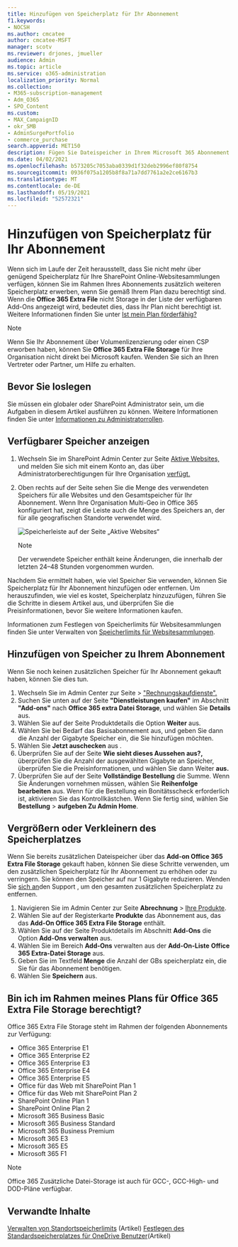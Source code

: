 ```yaml
---
title: Hinzufügen von Speicherplatz für Ihr Abonnement
f1.keywords:
- NOCSH
ms.author: cmcatee
author: cmcatee-MSFT
manager: scotv
ms.reviewer: drjones, jmueller
audience: Admin
ms.topic: article
ms.service: o365-administration
localization_priority: Normal
ms.collection:
- M365-subscription-management
- Adm_O365
- SPO_Content
ms.custom:
- MAX_CampaignID
- okr_SMB
- AdminSurgePortfolio
- commerce_purchase
search.appverid: MET150
description: Fügen Sie Dateispeicher in Ihrem Microsoft 365 Abonnement hinzu. Mit zusätzlichem Dateispeicher können Sie mehr Inhalte in SharePoint Online und OneDrive speichern.
ms.date: 04/02/2021
ms.openlocfilehash: b573205c7053aba0339d1f32deb2996ef80f8754
ms.sourcegitcommit: 0936f075a1205b8f8a71a7dd7761a2e2ce6167b3
ms.translationtype: MT
ms.contentlocale: de-DE
ms.lasthandoff: 05/19/2021
ms.locfileid: "52572321"
---
```

# <a name="add-storage-space-for-your-subscription"></a>Hinzufügen von Speicherplatz für Ihr Abonnement

Wenn sich im Laufe der Zeit herausstellt, dass Sie nicht mehr über genügend Speicherplatz für Ihre SharePoint Online-Websitesammlungen verfügen, können Sie im Rahmen Ihres Abonnements zusätzlich weiteren Speicherplatz erwerben, wenn Sie gemäß Ihrem Plan dazu berechtigt sind.  Wenn die **Office 365 Extra File** nicht Storage in der Liste der verfügbaren Add-Ons angezeigt wird, bedeutet dies, dass Ihr Plan nicht berechtigt ist. Weitere Informationen finden Sie unter [Ist mein Plan förderfähig?](#is-my-plan-eligible-for-office-365-extra-file-storage)

> [!NOTE]
> Wenn Sie Ihr Abonnement über Volumenlizenzierung oder einen CSP erworben haben, können Sie **Office 365 Extra File Storage** für Ihre Organisation nicht direkt bei Microsoft kaufen. Wenden Sie sich an Ihren Vertreter oder Partner, um Hilfe zu erhalten.

## <a name="before-you-begin"></a>Bevor Sie loslegen

Sie müssen ein globaler oder SharePoint Administrator sein, um die Aufgaben in diesem Artikel ausführen zu können. Weitere Informationen finden Sie unter [Informationen zu Administratorrollen](../admin/add-users/about-admin-roles.md).

## <a name="view-available-storage"></a>Verfügbarer Speicher anzeigen

1. Wechseln Sie im SharePoint Admin Center zur Seite <a href="https://admin.microsoft.com/sharepoint?page=siteManagement&modern=true" target="_blank">Aktive Websites,</a> und melden Sie sich mit einem Konto an, das über Administratorberechtigungen für Ihre Organisation [verfügt.](/sharepoint/sharepoint-admin-role)

2. Oben rechts auf der Seite sehen Sie die Menge des verwendeten Speichers für alle Websites und den Gesamtspeicher für Ihr Abonnement. Wenn Ihre Organisation Multi-Geo in Office 365 konfiguriert hat, zeigt die Leiste auch die Menge des Speichers an, der für alle geografischen Standorte verwendet wird.

   ![Speicherleiste auf der Seite „Aktive Websites“](/sharepoint/sharepointonline/media/active-sites-storage-bar.png)

   > [!NOTE]
   > Der verwendete Speicher enthält keine Änderungen, die innerhalb der letzten 24–48 Stunden vorgenommen wurden.

Nachdem Sie ermittelt haben, wie viel Speicher Sie verwenden, können Sie Speicherplatz für Ihr Abonnement hinzufügen oder entfernen. Um herauszufinden, wie viel es kostet, Speicherplatz hinzuzufügen, führen Sie die Schritte in diesem Artikel aus, und überprüfen Sie die Preisinformationen, bevor Sie weitere Informationen kaufen.
  
Informationen zum Festlegen von Speicherlimits für Websitesammlungen finden Sie unter Verwalten von [Speicherlimits für Websitesammlungen](/sharepoint/manage-site-collection-storage-limits).
  
## <a name="add-storage-to-your-subscription"></a>Hinzufügen von Speicher zu Ihrem Abonnement

Wenn Sie noch keinen zusätzlichen Speicher für Ihr Abonnement gekauft haben, können Sie dies tun.

1. Wechseln Sie im Admin  Center zur Seite \> <a href="https://go.microsoft.com/fwlink/p/?linkid=868433" target="_blank">"Rechnungskaufdienste".</a>
2. Suchen Sie unten auf der Seite **"Dienstleistungen kaufen"** im Abschnitt **"Add-ons"** nach **Office 365 extra Datei Storage**, und wählen Sie **Details** aus.
3. Wählen Sie auf der Seite Produktdetails die Option **Weiter** aus.
4. Wählen Sie bei Bedarf das Basisabonnement aus, und geben Sie dann die Anzahl der Gigabyte Speicher ein, die Sie hinzufügen möchten.
5. Wählen Sie **Jetzt auschecken** aus .
6. Überprüfen Sie auf der Seite **Wie sieht dieses Aussehen aus?,** überprüfen Sie die Anzahl der ausgewählten Gigabyte an Speicher, überprüfen Sie die Preisinformationen, und wählen Sie dann Weiter **aus.**
7. Überprüfen Sie auf der Seite **Vollständige Bestellung** die Summe. Wenn Sie Änderungen vornehmen müssen, wählen Sie **Reihenfolge bearbeiten** aus. Wenn für die Bestellung ein Bonitätsscheck erforderlich ist, aktivieren Sie das Kontrollkästchen. Wenn Sie fertig sind, wählen Sie **Bestellung** \> **aufgeben Zu Admin Home**.

## <a name="increase-or-decrease-storage"></a>Vergrößern oder Verkleinern des Speicherplatzes

Wenn Sie bereits zusätzlichen Dateispeicher über das **Add-on Office 365 Extra File Storage** gekauft haben, können Sie diese Schritte verwenden, um den zusätzlichen Speicherplatz für Ihr Abonnement zu erhöhen oder zu verringern. Sie können den Speicher auf nur 1 Gigabyte reduzieren. Wenden Sie [sich an](../business-video/get-help-support.md)den Support , um den gesamten zusätzlichen Speicherplatz zu entfernen.

1. Navigieren Sie im Admin Center zur Seite **Abrechnung** \> <a href="https://go.microsoft.com/fwlink/p/?linkid=842054" target="_blank">Ihre Produkte</a>.
2. Wählen Sie auf der Registerkarte **Produkte** das Abonnement aus, das das **Add-On Office 365 Extra File Storage** enthält.
3. Wählen Sie auf der Seite Produktdetails im Abschnitt **Add-Ons** die Option **Add-Ons verwalten** aus.
4. Wählen Sie im Bereich **Add-Ons** verwalten aus der **Add-On-Liste** **Office 365 Extra-Datei Storage** aus.
5. Geben Sie im Textfeld **Menge** die Anzahl der GBs speicherplatz ein, die Sie für das Abonnement benötigen.
6. Wählen Sie **Speichern** aus.

## <a name="is-my-plan-eligible-for-office-365-extra-file-storage"></a>Bin ich im Rahmen meines Plans für Office 365 Extra File Storage berechtigt?

Office 365 Extra File Storage steht im Rahmen der folgenden Abonnements zur Verfügung:
  
- Office 365 Enterprise E1
- Office 365 Enterprise E2
- Office 365 Enterprise E3
- Office 365 Enterprise E4
- Office 365 Enterprise E5
- Office für das Web mit SharePoint Plan 1
- Office für das Web mit SharePoint Plan 2
- SharePoint Online Plan 1
- SharePoint Online Plan 2
- Microsoft 365 Business Basic
- Microsoft 365 Business Standard
- Microsoft 365 Business Premium
- Microsoft 365 E3
- Microsoft 365 E5
- Microsoft 365 F1

> [!NOTE]
> Office 365 Zusätzliche Datei-Storage ist auch für GCC-, GCC-High- und DOD-Pläne verfügbar.

## <a name="related-content"></a>Verwandte Inhalte

[Verwalten von Standortspeicherlimits](/sharepoint/manage-site-collection-storage-limits) (Artikel)
[Festlegen des Standardspeicherplatzes für OneDrive Benutzer](/onedrive/set-default-storage-space)(Artikel)
